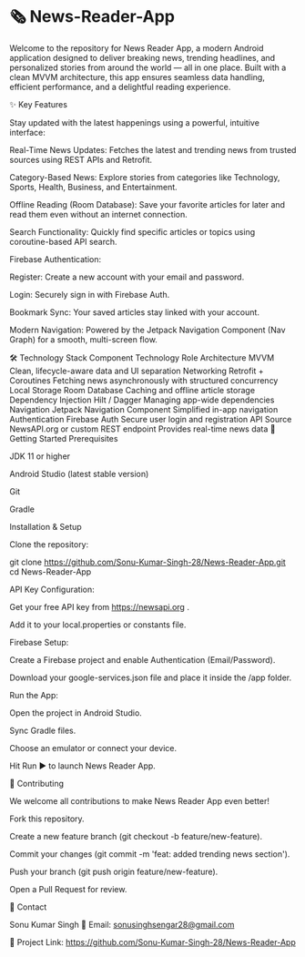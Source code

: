 # 🗞️ News-Reader-App
 

Welcome to the repository for News Reader App, a modern Android application designed to deliver breaking news, trending headlines, and personalized stories from around the world — all in one place. Built with a clean MVVM architecture, this app ensures seamless data handling, efficient performance, and a delightful reading experience.

✨ Key Features

Stay updated with the latest happenings using a powerful, intuitive interface:

Real-Time News Updates: Fetches the latest and trending news from trusted sources using REST APIs and Retrofit.

Category-Based News: Explore stories from categories like Technology, Sports, Health, Business, and Entertainment.

Offline Reading (Room Database): Save your favorite articles for later and read them even without an internet connection.

Search Functionality: Quickly find specific articles or topics using coroutine-based API search.

Firebase Authentication:

Register: Create a new account with your email and password.

Login: Securely sign in with Firebase Auth.

Bookmark Sync: Your saved articles stay linked with your account.

Modern Navigation: Powered by the Jetpack Navigation Component (Nav Graph) for a smooth, multi-screen flow.

🛠️ Technology Stack
Component	Technology	Role
Architecture	MVVM	Clean, lifecycle-aware data and UI separation
Networking	Retrofit + Coroutines	Fetching news asynchronously with structured concurrency
Local Storage	Room Database	Caching and offline article storage
Dependency Injection	Hilt / Dagger	Managing app-wide dependencies
Navigation	Jetpack Navigation Component	Simplified in-app navigation
Authentication	Firebase Auth	Secure user login and registration
API Source	NewsAPI.org or custom REST endpoint	Provides real-time news data
🚀 Getting Started
Prerequisites

JDK 11 or higher

Android Studio (latest stable version)

Git

Gradle

Installation & Setup

Clone the repository:

git clone https://github.com/Sonu-Kumar-Singh-28/News-Reader-App.git
cd News-Reader-App


API Key Configuration:

Get your free API key from https://newsapi.org
.

Add it to your local.properties or constants file.

Firebase Setup:

Create a Firebase project and enable Authentication (Email/Password).

Download your google-services.json file and place it inside the /app folder.

Run the App:

Open the project in Android Studio.

Sync Gradle files.

Choose an emulator or connect your device.

Hit Run ▶️ to launch News Reader App.

🤝 Contributing

We welcome all contributions to make News Reader App even better!

Fork this repository.

Create a new feature branch (git checkout -b feature/new-feature).

Commit your changes (git commit -m 'feat: added trending news section').

Push your branch (git push origin feature/new-feature).

Open a Pull Request for review.

📧 Contact

Sonu Kumar Singh
📩 Email: sonusinghsengar28@gmail.com

🔗 Project Link: https://github.com/Sonu-Kumar-Singh-28/News-Reader-App
